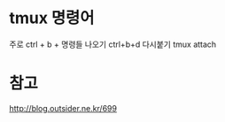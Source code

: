 
# tmux 명령어 
주로 ctrl + b  + 명령들
나오기 ctrl+b+d
다시붙기 tmux attach

# 참고 
http://blog.outsider.ne.kr/699

